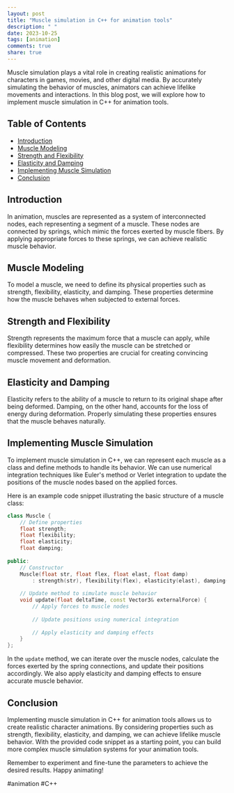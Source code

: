 ```yaml
---
layout: post
title: "Muscle simulation in C++ for animation tools"
description: " "
date: 2023-10-25
tags: [animation]
comments: true
share: true
---
```


Muscle simulation plays a vital role in creating realistic animations for characters in games, movies, and other digital media. By accurately simulating the behavior of muscles, animators can achieve lifelike movements and interactions. In this blog post, we will explore how to implement muscle simulation in C++ for animation tools.

## Table of Contents
- [Introduction](#introduction)
- [Muscle Modeling](#muscle-modeling)
- [Strength and Flexibility](#strength-and-flexibility)
- [Elasticity and Damping](#elasticity-and-damping)
- [Implementing Muscle Simulation](#implementing-muscle-simulation)
- [Conclusion](#conclusion)

## Introduction
In animation, muscles are represented as a system of interconnected nodes, each representing a segment of a muscle. These nodes are connected by springs, which mimic the forces exerted by muscle fibers. By applying appropriate forces to these springs, we can achieve realistic muscle behavior.

## Muscle Modeling
To model a muscle, we need to define its physical properties such as strength, flexibility, elasticity, and damping. These properties determine how the muscle behaves when subjected to external forces.

## Strength and Flexibility
Strength represents the maximum force that a muscle can apply, while flexibility determines how easily the muscle can be stretched or compressed. These two properties are crucial for creating convincing muscle movement and deformation.

## Elasticity and Damping
Elasticity refers to the ability of a muscle to return to its original shape after being deformed. Damping, on the other hand, accounts for the loss of energy during deformation. Properly simulating these properties ensures that the muscle behaves naturally.

## Implementing Muscle Simulation
To implement muscle simulation in C++, we can represent each muscle as a class and define methods to handle its behavior. We can use numerical integration techniques like Euler's method or Verlet integration to update the positions of the muscle nodes based on the applied forces.

Here is an example code snippet illustrating the basic structure of a muscle class:

```cpp
class Muscle {
    // Define properties
    float strength;
    float flexibility;
    float elasticity;
    float damping;
    
public:
    // Constructor
    Muscle(float str, float flex, float elast, float damp)
        : strength(str), flexibility(flex), elasticity(elast), damping(damp) {}
    
    // Update method to simulate muscle behavior
    void update(float deltaTime, const Vector3& externalForce) {
        // Apply forces to muscle nodes
        
        // Update positions using numerical integration
        
        // Apply elasticity and damping effects
    }
};
```

In the `update` method, we can iterate over the muscle nodes, calculate the forces exerted by the spring connections, and update their positions accordingly. We also apply elasticity and damping effects to ensure accurate muscle behavior.

## Conclusion
Implementing muscle simulation in C++ for animation tools allows us to create realistic character animations. By considering properties such as strength, flexibility, elasticity, and damping, we can achieve lifelike muscle behavior. With the provided code snippet as a starting point, you can build more complex muscle simulation systems for your animation tools.

Remember to experiment and fine-tune the parameters to achieve the desired results. Happy animating!

\#animation \#C++
